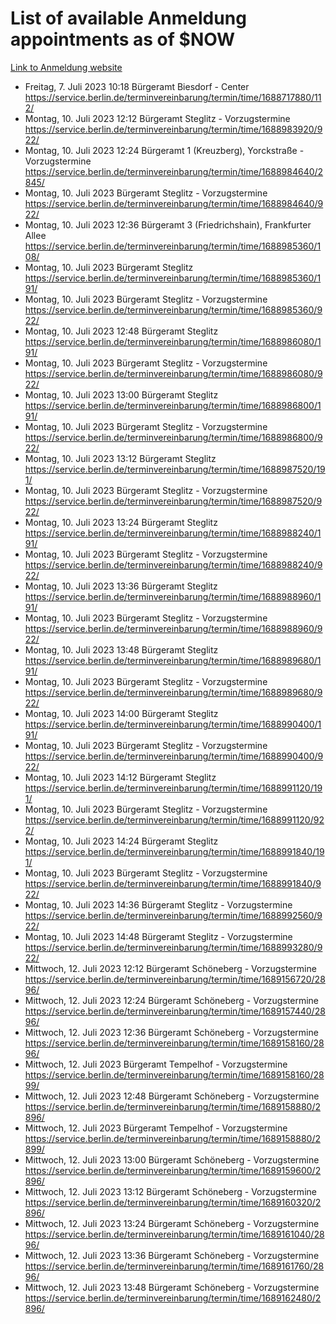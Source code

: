 # List of available Anmeldung appointments as of $NOW
[Link to Anmeldung website](https://service.berlin.de/terminvereinbarung/termin/tag.php?termin=1&anliegen[]=120686&dienstleisterlist=122210,122217,327316,122219,327312,122227,327314,122231,327346,122243,327348,122254,122252,329742,122260,329745,122262,329748,122271,327278,122273,327274,122277,327276,330436,122280,327294,122282,327290,122284,327292,122291,327270,122285,327266,122286,327264,122296,327268,150230,329760,122297,327286,122294,327284,122312,329763,122314,329775,122304,327330,122311,327334,122309,327332,317869,122281,327352,122279,329772,122283,122276,327324,122274,327326,122267,329766,122246,327318,122251,327320,122257,327322,122208,327298,122226,327300&herkunft=http%3A%2F%2Fservice.berlin.de%2Fdienstleistung%2F120686%2F)
- Freitag, 7. Juli 2023 10:18 Bürgeramt Biesdorf - Center https://service.berlin.de/terminvereinbarung/termin/time/1688717880/112/
- Montag, 10. Juli 2023 12:12 Bürgeramt Steglitz - Vorzugstermine https://service.berlin.de/terminvereinbarung/termin/time/1688983920/922/
- Montag, 10. Juli 2023 12:24 Bürgeramt 1 (Kreuzberg), Yorckstraße - Vorzugstermine https://service.berlin.de/terminvereinbarung/termin/time/1688984640/2845/
- Montag, 10. Juli 2023  Bürgeramt Steglitz - Vorzugstermine https://service.berlin.de/terminvereinbarung/termin/time/1688984640/922/
- Montag, 10. Juli 2023 12:36 Bürgeramt 3 (Friedrichshain), Frankfurter Allee https://service.berlin.de/terminvereinbarung/termin/time/1688985360/108/
- Montag, 10. Juli 2023  Bürgeramt Steglitz https://service.berlin.de/terminvereinbarung/termin/time/1688985360/191/
- Montag, 10. Juli 2023  Bürgeramt Steglitz - Vorzugstermine https://service.berlin.de/terminvereinbarung/termin/time/1688985360/922/
- Montag, 10. Juli 2023 12:48 Bürgeramt Steglitz https://service.berlin.de/terminvereinbarung/termin/time/1688986080/191/
- Montag, 10. Juli 2023  Bürgeramt Steglitz - Vorzugstermine https://service.berlin.de/terminvereinbarung/termin/time/1688986080/922/
- Montag, 10. Juli 2023 13:00 Bürgeramt Steglitz https://service.berlin.de/terminvereinbarung/termin/time/1688986800/191/
- Montag, 10. Juli 2023  Bürgeramt Steglitz - Vorzugstermine https://service.berlin.de/terminvereinbarung/termin/time/1688986800/922/
- Montag, 10. Juli 2023 13:12 Bürgeramt Steglitz https://service.berlin.de/terminvereinbarung/termin/time/1688987520/191/
- Montag, 10. Juli 2023  Bürgeramt Steglitz - Vorzugstermine https://service.berlin.de/terminvereinbarung/termin/time/1688987520/922/
- Montag, 10. Juli 2023 13:24 Bürgeramt Steglitz https://service.berlin.de/terminvereinbarung/termin/time/1688988240/191/
- Montag, 10. Juli 2023  Bürgeramt Steglitz - Vorzugstermine https://service.berlin.de/terminvereinbarung/termin/time/1688988240/922/
- Montag, 10. Juli 2023 13:36 Bürgeramt Steglitz https://service.berlin.de/terminvereinbarung/termin/time/1688988960/191/
- Montag, 10. Juli 2023  Bürgeramt Steglitz - Vorzugstermine https://service.berlin.de/terminvereinbarung/termin/time/1688988960/922/
- Montag, 10. Juli 2023 13:48 Bürgeramt Steglitz https://service.berlin.de/terminvereinbarung/termin/time/1688989680/191/
- Montag, 10. Juli 2023  Bürgeramt Steglitz - Vorzugstermine https://service.berlin.de/terminvereinbarung/termin/time/1688989680/922/
- Montag, 10. Juli 2023 14:00 Bürgeramt Steglitz https://service.berlin.de/terminvereinbarung/termin/time/1688990400/191/
- Montag, 10. Juli 2023  Bürgeramt Steglitz - Vorzugstermine https://service.berlin.de/terminvereinbarung/termin/time/1688990400/922/
- Montag, 10. Juli 2023 14:12 Bürgeramt Steglitz https://service.berlin.de/terminvereinbarung/termin/time/1688991120/191/
- Montag, 10. Juli 2023  Bürgeramt Steglitz - Vorzugstermine https://service.berlin.de/terminvereinbarung/termin/time/1688991120/922/
- Montag, 10. Juli 2023 14:24 Bürgeramt Steglitz https://service.berlin.de/terminvereinbarung/termin/time/1688991840/191/
- Montag, 10. Juli 2023  Bürgeramt Steglitz - Vorzugstermine https://service.berlin.de/terminvereinbarung/termin/time/1688991840/922/
- Montag, 10. Juli 2023 14:36 Bürgeramt Steglitz - Vorzugstermine https://service.berlin.de/terminvereinbarung/termin/time/1688992560/922/
- Montag, 10. Juli 2023 14:48 Bürgeramt Steglitz - Vorzugstermine https://service.berlin.de/terminvereinbarung/termin/time/1688993280/922/
- Mittwoch, 12. Juli 2023 12:12 Bürgeramt Schöneberg - Vorzugstermine https://service.berlin.de/terminvereinbarung/termin/time/1689156720/2896/
- Mittwoch, 12. Juli 2023 12:24 Bürgeramt Schöneberg - Vorzugstermine https://service.berlin.de/terminvereinbarung/termin/time/1689157440/2896/
- Mittwoch, 12. Juli 2023 12:36 Bürgeramt Schöneberg - Vorzugstermine https://service.berlin.de/terminvereinbarung/termin/time/1689158160/2896/
- Mittwoch, 12. Juli 2023  Bürgeramt Tempelhof - Vorzugstermine https://service.berlin.de/terminvereinbarung/termin/time/1689158160/2899/
- Mittwoch, 12. Juli 2023 12:48 Bürgeramt Schöneberg - Vorzugstermine https://service.berlin.de/terminvereinbarung/termin/time/1689158880/2896/
- Mittwoch, 12. Juli 2023  Bürgeramt Tempelhof - Vorzugstermine https://service.berlin.de/terminvereinbarung/termin/time/1689158880/2899/
- Mittwoch, 12. Juli 2023 13:00 Bürgeramt Schöneberg - Vorzugstermine https://service.berlin.de/terminvereinbarung/termin/time/1689159600/2896/
- Mittwoch, 12. Juli 2023 13:12 Bürgeramt Schöneberg - Vorzugstermine https://service.berlin.de/terminvereinbarung/termin/time/1689160320/2896/
- Mittwoch, 12. Juli 2023 13:24 Bürgeramt Schöneberg - Vorzugstermine https://service.berlin.de/terminvereinbarung/termin/time/1689161040/2896/
- Mittwoch, 12. Juli 2023 13:36 Bürgeramt Schöneberg - Vorzugstermine https://service.berlin.de/terminvereinbarung/termin/time/1689161760/2896/
- Mittwoch, 12. Juli 2023 13:48 Bürgeramt Schöneberg - Vorzugstermine https://service.berlin.de/terminvereinbarung/termin/time/1689162480/2896/

